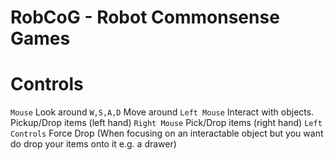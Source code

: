 # RobCoG - **Rob**ot **Co**mmonsense **G**ames 

# Controls
 `Mouse` Look around
 `W,S,A,D` Move around
 `Left Mouse` Interact with objects. Pickup/Drop items (left hand)
 `Right Mouse` Pick/Drop items (right hand)
 `Left Controls` Force Drop (When focusing on an interactable object but you want do drop your items onto it e.g. a drawer)
